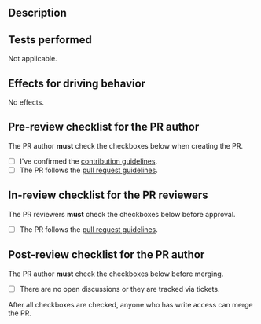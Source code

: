 ## Description

<!-- Write a brief description of this PR. -->

## Tests performed

<!-- Describe how you have tested this PR. -->
<!-- Although the default value is set to "Not Applicable.", please update this section if the type is either [feat, fix, perf], or if requested by the reviewers. -->

Not applicable.

## Effects for driving behavior

<!-- Describe how this PR affects the outputs of driving behavior. -->

No effects.

## Pre-review checklist for the PR author

The PR author **must** check the checkboxes below when creating the PR.

- [ ] I've confirmed the [contribution guidelines].
- [ ] The PR follows the [pull request guidelines].

## In-review checklist for the PR reviewers

The PR reviewers **must** check the checkboxes below before approval.

- [ ] The PR follows the [pull request guidelines].

## Post-review checklist for the PR author

The PR author **must** check the checkboxes below before merging.

- [ ] There are no open discussions or they are tracked via tickets.

After all checkboxes are checked, anyone who has write access can merge the PR.

[contribution guidelines]: https://autowarefoundation.github.io/autoware-documentation/main/contributing/
[pull request guidelines]: https://autowarefoundation.github.io/autoware-documentation/main/contributing/pull-request-guidelines/

